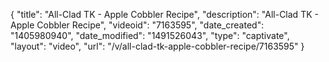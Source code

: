 {
    "title": "All-Clad TK - Apple Cobbler Recipe",
    "description": "All-Clad TK - Apple Cobbler Recipe",
    "videoid": "7163595",
    "date_created": "1405980940",
    "date_modified": "1491526043",
    "type": "captivate",
    "layout": "video",
    "url": "\/v\/all-clad-tk-apple-cobbler-recipe\/7163595"
}